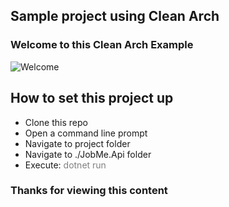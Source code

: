 ## Sample project using Clean Arch

### Welcome to this Clean Arch Example
![Welcome](https://media2.dev.to/dynamic/image/width=800%2Cheight=%2Cfit=scale-down%2Cgravity=auto%2Cformat=auto/https%3A%2F%2Fdev-to-uploads.s3.amazonaws.com%2Fi%2F9mtznxfpdeuq48ed1el8.gif)

## How to set this project up
- Clone this repo
- Open a command line prompt
- Navigate to project folder
- Navigate to ./JobMe.Api folder
- Execute: <font color="gray">dotnet run</font>

### Thanks for viewing this content